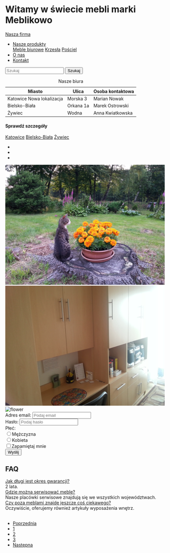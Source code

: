 <html lang="en" dir="ltr">
<head>
  <!-- Required meta tags -->
  <meta charset="utf-8">
  <meta name="viewport" content="width=device-width, initial-scale=1, shrink-to-fit=no">
  <!-- Bootstrap CSS -->
  <link rel="stylesheet" href="https://stackpath.bootstrapcdn.com/bootstrap/4.5.2/css/bootstrap.min.css" integrity="sha384-JcKb8q3iqJ61gNV9KGb8thSsNjpSL0n8PARn9HuZOnIxN0hoP+VmmDGMN5t9UJ0Z" crossorigin="anonymous">
  <link rel="stylesheet" type="text/css"
    href="css/style.css">
  <title>Exercise_2</title>
</head>
<body>
  <div class="container-fluid">
    <div class="jumbotron text-center m-0 p-5">
        <h1 class="text-uppercase font-weight-bold text-dark">Witamy w świecie mebli marki <span class="font-weight-bolder font-italic">Meblikowo</span></h1>
    </div>
    <!-- Navbar -->
    <div class="navbar-div sticky-top">
      <nav class="navbar d-flex navbar-expand bg-dark navbar-dark text-success font-weight-bold sticky-top">
        <a class="navbar-brand" href="#">Nasza firma</a>
        <!-- navbar-center is custom defined -->
        <ul class="navbar-nav navbar-center">
          <li class="nav-item dropdown">
            <a class="nav-link dropdown-toggle" href="#" id="navbardrop" data-toggle="dropdown">Nasze produkty</a>
            <div class="dropdown-menu">
              <a class="dropdown-item" href="#">Meble biurowe</a>
              <a class="dropdown-item" href="#">Krzesła</a>
              <a class="dropdown-item" href="#">Pościel</a>
            </div>
          </li>
          <li class="nav-item">
            <a class="nav-link" href="#">O nas</a>
          </li>
          <li class="nav-item">
            <a class="nav-link" href="#">Kontakt</a>
          </li>
        </ul>
        <!-- Searching buttons -->
        <div class="d-flex ml-auto">
          <form class="form-inline">
            <input class="form-control mr-sm-2" type="text" placeholder="Szukaj">
            <button class="btn btn-success" type="submit">Szukaj</button>
          </form>
        </div>
      </nav>
    </div>
    <!-- Main Content -->
    <div class="row d-flex justify-content-center">
      <div class="col-4">
        <!-- Table title -->
        <table class="table table-hover table-striped table-bordered">
          <caption>Nasze biura</caption>
          <thead>
            <tr class="bg-secondary text-white">
              <th>Miasto</th>
              <th>Ulica</th>
              <th>Osoba kontaktowa</th>
            </tr>
          </thead>
          <tbody>
            <tr>
              <td>Katowice <span class="badge badge-info">Nowa lokalizacja</span></td>
              <td>Morska 3</td>
              <td>Marian Nowak</td>
            </tr>
            <tr>
              <td>Bielsko-Biała</td>
              <td>Orkana 1a</td>
              <td>Marek Ostrowski</td>
            </tr>
            <tr>
              <td>Żywiec</td>
              <td>Wodna</td>
              <td>Anna Kwiatkowska</td>
            </tr>
          </tbody>
        </table>
        <div class="d-flex flex-wrap">
          <h4 class="d-flex justify-content-center text-secondary list-group-header">Sprawdź szczegóły</h4>
          <!-- <div class="d-flex break"></div> -->
          <div class="d-flex flex-grow-1 mt-2 list-group list-group-horizontal">
            <a href="#" class="list-group-item list-group-item-action">Katowice</a>
            <a href="#" class="list-group-item list-group-item-action">Bielsko-Biała</a>
            <a href="#" class="list-group-item list-group-item-action">Żywiec</a>
          </div>
        </div>
      </div>
      <div class="col-4">
        <div id="demo" class="carousel slide pt-3" data-ride="carousel">
          <!-- Indicators -->
          <ul class="carousel-indicators">
            <li data-target="#demo" data-slide-to="0" class="active"></li>
            <li data-target="#demo" data-slide-to="1"></li>
            <li data-target="#demo" data-slide-to="2"></li>
          </ul>
          <!-- The slideshow -->
          <div class="carousel-inner">
            <div class="carousel-item active">
              <img src="https://github.com/DawidZet/myrep/blob/master/HTML_ex_2/images/cat.jpg" alt="cat">
            </div>
            <div class="carousel-item">
              <img src="https://github.com/DawidZet/myrep/blob/master/HTML_ex_2/images/cupboard.jpg" alt="cupboard">
            </div>
            <div class="carousel-item">
              <img src="https://github.com/DawidZet/myrep/blob/master/HTML_ex_2/images/flower.jpg" alt="flower">
            </div>
          </div>
          <!-- Left and right controls -->
          <a class="carousel-control-prev" href="#demo" data-slide="prev">
            <span class="carousel-control-prev-icon"></span>
          </a>
          <a class="carousel-control-next" href="#demo" data-slide="next">
            <span class="carousel-control-next-icon"></span>
          </a>
        </div>
      </div>
      <div class="col-4">
        <!-- Form for user -->
        <form class="mt-3 p-3 w-75 border rounded">
         <div class="form-group">
           <label for="email">Adres email:</label>
           <input type="email" class="form-control" placeholder="Podaj email" id="email">
         </div>
         <div class="form-group">
           <label for="pwd">Hasło:</label>
           <input type="password" class="form-control" placeholder="Podaj hasło" id="pwd">
         </div>
         <!-- Radio buttons -->
         <div class="sex-choice">
           <label for="sex">Płeć:</label>
           <div class="form-check">
             <label class="form-check-label" id="sex">
               <input type="radio" class="form-check-input" name="optradio">Mężczyzna
             </label>
           </div>
           <div class="form-check">
             <label class="form-check-label" id="sex">
               <input type="radio" class="form-check-input" name="optradio">Kobieta
             </label>
           </div>
         </div>
         <div class="form-group form-check pt-3">
           <label class="form-check-label">
             <input class="form-check-input" type="checkbox">Zapamiętaj mnie
           </label>
         </div>
         <button type="submit" class="btn btn-primary">Wyślij</button>
        </form>
      </div>
    </div>
    <div class="row d-flex justify-content-center">
      <div class="col">
        <h2 class="m-3"><span class="badge badge-primary">FAQ</span></h2>
        <div id="accordion">
         <div class="card">
           <div class="card-header">
             <a class="collapsed card-link" data-toggle="collapse" href="#collapseOne">
               Jak długi jest okres gwarancji?
             </a>
           </div>
           <div id="collapseOne" class="collapse show" data-parent="#accordion">
             <div class="card-body">
               2 lata.
             </div>
           </div>
         </div>
         <div class="card">
           <div class="card-header">
             <a class="collapsed card-link" data-toggle="collapse" href="#collapseTwo">
               Gdzie można serwisować meble?
             </a>
           </div>
           <div id="collapseTwo" class="collapse" data-parent="#accordion">
             <div class="card-body">
               Nasze placówki serwisowe znajdują się we wszystkich województwach.
             </div>
           </div>
         </div>
         <div class="card">
           <div class="card-header">
             <a class="collapsed card-link" data-toggle="collapse" href="#collapseThree">
               Czy poza meblami znajdę jeszcze coś ciekawego?
             </a>
           </div>
           <div id="collapseThree" class="collapse" data-parent="#accordion">
             <div class="card-body">
               Oczywiście, oferujemy również artykuły wyposażenia wnętrz.
             </div>
           </div>
         </div>
        </div>
      </div>
    </div>
    <br>
    <ul class="pagination justify-content-center">
      <li class="page-item"><a class="page-link" href="#">Poprzednia</a></li>
      <li class="page-item active"><a class="page-link" href="#">1</a></li>
      <li class="page-item disabled"><a class="page-link" href="#">2</a></li>
      <li class="page-item disabled"><a class="page-link" href="#">3</a></li>
      <li class="page-item"><a class="page-link" href="#">Następna</a></li>
    </ul>
  </div>
  <!-- Optional JavaScript -->
  <!-- jQuery first, then Popper.js, then Bootstrap JS -->
  <script src="https://code.jquery.com/jquery-3.5.1.slim.min.js" integrity="sha384-DfXdz2htPH0lsSSs5nCTpuj/zy4C+OGpamoFVy38MVBnE+IbbVYUew+OrCXaRkfj" crossorigin="anonymous"></script>
  <script src="https://cdn.jsdelivr.net/npm/popper.js@1.16.1/dist/umd/popper.min.js" integrity="sha384-9/reFTGAW83EW2RDu2S0VKaIzap3H66lZH81PoYlFhbGU+6BZp6G7niu735Sk7lN" crossorigin="anonymous"></script>
  <script src="https://stackpath.bootstrapcdn.com/bootstrap/4.5.2/js/bootstrap.min.js" integrity="sha384-B4gt1jrGC7Jh4AgTPSdUtOBvfO8shuf57BaghqFfPlYxofvL8/KUEfYiJOMMV+rV" crossorigin="anonymous"></script>
</body>
</html>
